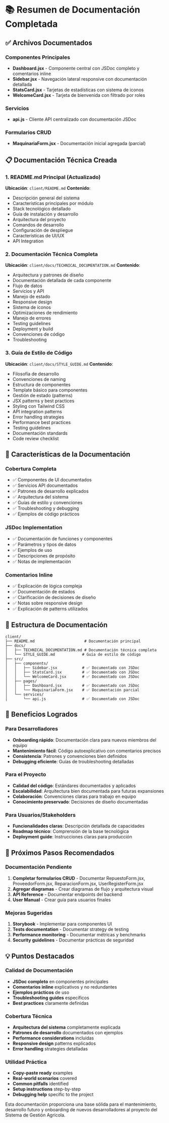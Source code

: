 # 📚 Resumen de Documentación Completada

## ✅ Archivos Documentados

### Componentes Principales

- **Dashboard.jsx** - Componente central con JSDoc completo y comentarios inline
- **Sidebar.jsx** - Navegación lateral responsive con documentación detallada
- **StatsCard.jsx** - Tarjetas de estadísticas con sistema de iconos
- **WelcomeCard.jsx** - Tarjeta de bienvenida con filtrado por roles

### Servicios

- **api.js** - Cliente API centralizado con documentación JSDoc

### Formularios CRUD

- **MaquinariaForm.jsx** - Documentación inicial agregada (parcial)

## 📋 Documentación Técnica Creada

### 1. README.md Principal (Actualizado)

**Ubicación**: `client/README.md`
**Contenido**:

- Descripción general del sistema
- Características principales por módulo
- Stack tecnológico detallado
- Guía de instalación y desarrollo
- Arquitectura del proyecto
- Comandos de desarrollo
- Configuración de despliegue
- Características de UI/UX
- API Integration

### 2. Documentación Técnica Completa

**Ubicación**: `client/docs/TECHNICAL_DOCUMENTATION.md`
**Contenido**:

- Arquitectura y patrones de diseño
- Documentación detallada de cada componente
- Flujo de datos
- Servicios y API
- Manejo de estado
- Responsive design
- Sistema de iconos
- Optimizaciones de rendimiento
- Manejo de errores
- Testing guidelines
- Deployment y build
- Convenciones de código
- Troubleshooting

### 3. Guía de Estilo de Código

**Ubicación**: `client/docs/STYLE_GUIDE.md`
**Contenido**:

- Filosofía de desarrollo
- Convenciones de naming
- Estructura de componentes
- Template básico para componentes
- Gestión de estado (patterns)
- JSX patterns y best practices
- Styling con Tailwind CSS
- API integration patterns
- Error handling strategies
- Performance best practices
- Testing guidelines
- Documentación standards
- Code review checklist

## 🎯 Características de la Documentación

### Cobertura Completa

- ✅ Componentes de UI documentados
- ✅ Servicios API documentados
- ✅ Patrones de desarrollo explicados
- ✅ Arquitectura del sistema
- ✅ Guías de estilo y convenciones
- ✅ Troubleshooting y debugging
- ✅ Ejemplos de código prácticos

### JSDoc Implementation

- ✅ Documentación de funciones y componentes
- ✅ Parámetros y tipos de datos
- ✅ Ejemplos de uso
- ✅ Descripciones de propósito
- ✅ Notas de implementación

### Comentarios Inline

- ✅ Explicación de lógica compleja
- ✅ Documentación de estados
- ✅ Clarificación de decisiones de diseño
- ✅ Notas sobre responsive design
- ✅ Explicación de patterns utilizados

## 📖 Estructura de Documentación

```
client/
├── README.md                      # Documentación principal
├── docs/
│   ├── TECHNICAL_DOCUMENTATION.md # Documentación técnica completa
│   └── STYLE_GUIDE.md            # Guía de estilo de código
├── src/
│   ├── components/
│   │   ├── Sidebar.jsx           # ✅ Documentado con JSDoc
│   │   ├── StatsCard.jsx         # ✅ Documentado con JSDoc
│   │   └── WelcomeCard.jsx       # ✅ Documentado con JSDoc
│   ├── pages/
│   │   ├── Dashboard.jsx         # ✅ Documentado con JSDoc
│   │   └── MaquinariaForm.jsx    # ✅ Documentación parcial
│   └── services/
│       └── api.js                # ✅ Documentado con JSDoc
```

## 🚀 Beneficios Logrados

### Para Desarrolladores

- **Onboarding rápido**: Documentación clara para nuevos miembros del equipo
- **Mantenimiento fácil**: Código autoexplicativo con comentarios precisos
- **Consistencia**: Patrones y convenciones bien definidos
- **Debugging eficiente**: Guías de troubleshooting detalladas

### Para el Proyecto

- **Calidad del código**: Estándares documentados y aplicados
- **Escalabilidad**: Arquitectura bien documentada para futuras expansiones
- **Colaboración**: Convenciones claras para trabajo en equipo
- **Conocimiento preservado**: Decisiones de diseño documentadas

### Para Usuarios/Stakeholders

- **Funcionalidades claras**: Descripción detallada de capacidades
- **Roadmap técnico**: Comprensión de la base tecnológica
- **Deployment guide**: Instrucciones claras para producción

## 📝 Próximos Pasos Recomendados

### Documentación Pendiente

1. **Completar formularios CRUD** - Documentar RepuestoForm.jsx, ProveedorForm.jsx, ReparacionForm.jsx, UserRegisterForm.jsx
2. **Agregar diagramas** - Crear diagramas de flujo y arquitectura visual
3. **API Reference** - Documentar endpoints del backend
4. **User Manual** - Crear guía para usuarios finales

### Mejoras Sugeridas

1. **Storybook** - Implementar para componentes UI
2. **Tests documentation** - Documentar strategy de testing
3. **Performance monitoring** - Documentar métricas y benchmarks
4. **Security guidelines** - Documentar prácticas de seguridad

## 💡 Puntos Destacados

### Calidad de Documentación

- **JSDoc completo** en componentes principales
- **Comentarios inline** explicativos y no redundantes
- **Ejemplos prácticos** de uso
- **Troubleshooting guides** específicos
- **Best practices** claramente definidas

### Cobertura Técnica

- **Arquitectura del sistema** completamente explicada
- **Patrones de desarrollo** documentados con ejemplos
- **Performance considerations** incluidas
- **Responsive design** patterns explicados
- **Error handling** strategies detalladas

### Utilidad Práctica

- **Copy-paste ready** examples
- **Real-world scenarios** covered
- **Common pitfalls** identified
- **Setup instructions** step-by-step
- **Debugging help** specific to the project

Esta documentación proporciona una base sólida para el mantenimiento, desarrollo futuro y onboarding de nuevos desarrolladores al proyecto del Sistema de Gestión Agrícola.
